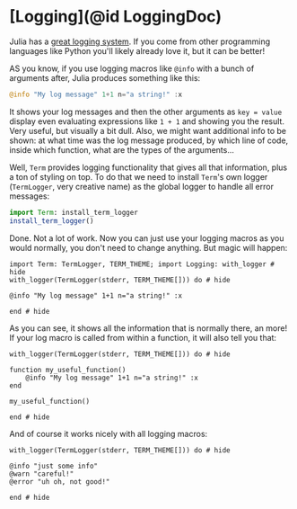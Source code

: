 # [Logging](@id LoggingDoc)

Julia has a [great logging system](https://docs.julialang.org/en/v1/stdlib/Logging/). If you come from other programming languages like Python you'll likely already love it, but it can be better!

AS you know, if you use logging macros like `@info` with a bunch of arguments after, Julia produces something like this:

```Julia
@info "My log message" 1+1 n="a string!" :x
```

It shows your log messages and then the other arguments as `key = value` display even evaluating expressions like `1 + 1` and showing you the result. Very useful, but visually a bit dull. Also, we might want additional info to be shown: at what time was the log message produced, by which line of code, inside which function, what are the types of the arguments...

Well, `Term` provides logging functionality that gives all that information, plus a ton of styling on top. To do that we need to install `Term`'s own logger (`TermLogger`, very creative name) as the global logger to handle all error messages:

```Julia
import Term: install_term_logger
install_term_logger()
```

Done. Not a lot of work. Now you can just use your logging macros as you would normally, you don't need to change anything. But magic will happen:

```@example termlogger
import Term: TermLogger, TERM_THEME; import Logging: with_logger # hide
with_logger(TermLogger(stderr, TERM_THEME[])) do # hide

@info "My log message" 1+1 n="a string!" :x

end # hide
```

As you can see, it shows all the information that is normally there, an more! 
If your log macro is called from within a function, it will also tell you that:
```@example termlogger
with_logger(TermLogger(stderr, TERM_THEME[])) do # hide

function my_useful_function()
    @info "My log message" 1+1 n="a string!" :x
end

my_useful_function()

end # hide
```

And of course it works nicely with all logging macros:

```@example termlogger
with_logger(TermLogger(stderr, TERM_THEME[])) do # hide

@info "just some info"
@warn "careful!"
@error "uh oh, not good!"

end # hide
```
